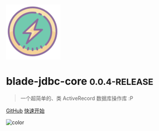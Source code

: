 
<img src="_media/logo.svg" width="150"/>

# blade-jdbc-core <small>0.0.4-RELEASE</small>

> 一个超简单的、类 ActiveRecord 数据库操作库 :P

[GitHub](https://github.com/lets-blade/blade-jdbc)
[快速开始](#blade-jdbc)


![color](#b3daff)